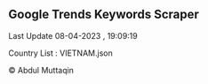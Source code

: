 

## Google Trends Keywords Scraper 
 
Last Update 08-04-2023 , 19:09:19

Country List :
VIETNAM.json



© Abdul Muttaqin 
